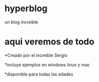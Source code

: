 # hyperblog
un blog increible 


# aqui veremos de todo

*Creado por el increible Sergio

*incluye ejemplos en windows linux y mac

*disponible para todas las edades
